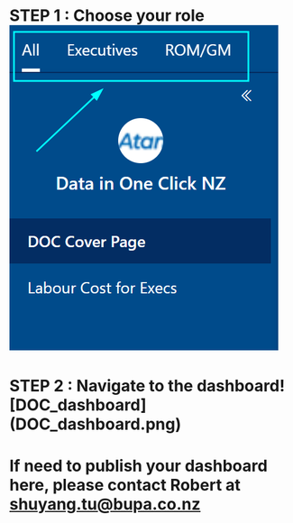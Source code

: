 # STEP 1 : Choose your role ![DOC_audience](DOC_audience.png)

# STEP 2 : Navigate to the dashboard! [DOC_dashboard] (DOC_dashboard.png)

# If need to publish your dashboard here, please contact Robert at shuyang.tu@bupa.co.nz